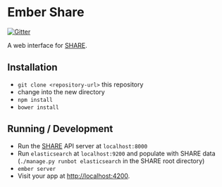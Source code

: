 # Ember Share

[![Gitter](https://badges.gitter.im/CenterForOpenScience/SHARE.svg)](https://gitter.im/CenterForOpenScience/SHARE?utm_source=badge&utm_medium=badge&utm_campaign=pr-badge)

A web interface for [SHARE](https://github.com/CenterForOpenScience/SHARE).

## Installation

* `git clone <repository-url>` this repository
* change into the new directory
* `npm install`
* `bower install`

## Running / Development

* Run the [SHARE](https://github.com/CenterForOpenScience/SHARE) API server at `localhost:8000`
* Run `elasticsearch` at `localhost:9200` and populate with SHARE data
  (`./manage.py runbot elasticsearch` in the SHARE root directory)
* `ember server`
* Visit your app at [http://localhost:4200](http://localhost:4200).
